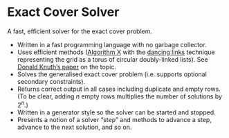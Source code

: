 # Exact Cover Solver

A fast, efficient solver for the exact cover problem.

- Written in a fast programming language with no garbage collector.
- Uses efficient methods ([Algorithm X](https://en.wikipedia.org/wiki/Knuth%27s_Algorithm_X) with the [dancing links](https://en.wikipedia.org/wiki/Dancing_Links) technique representing the grid as a torus of circular doubly-linked lists). See [Donald Knuth&#8217;s paper](https://arxiv.org/pdf/cs/0011047) on the topic.
- Solves the generalised exact cover problem (i.e. supports optional secondary constraints).
- Returns correct output in all cases including duplicate and empty rows. (To be clear, adding $n$ empty rows multiplies the number of solutions by $2^n$.)
- Written in a generator style so the solver can be started and stopped.
- Presents a notion of a solver &ldquo;step&rdquo; and methods to advance a step, advance to the next solution, and so on.
